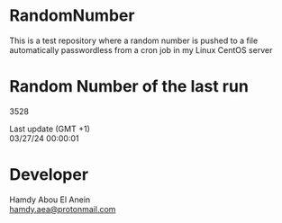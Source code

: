# RandomNumber    
This is a test repository where a random number is pushed to a file automatically passwordless from a cron job in my Linux CentOS server    
# Random Number of the last run   
3528
      
Last update (GMT +1)    
03/27/24 00:00:01
# Developer    
Hamdy Abou El Anein   
hamdy.aea@protonmail.com
